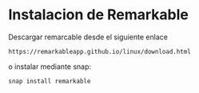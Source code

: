 # Instalacion de Remarkable

Descargar remarcable desde el siguiente enlace 

	https://remarkableapp.github.io/linux/download.html

o instalar mediante snap:

   	snap install remarkable


